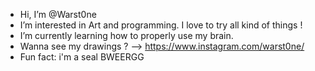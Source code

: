 -  Hi, I’m @Warst0ne
-  I’m interested in Art and programming. I love to try all kind of things !
-  I’m currently learning how to properly use my brain.
-  Wanna see my drawings ? --> https://www.instagram.com/warst0ne/
-  Fun fact: i'm a seal BWEERGG

<!---
Warst0ne/Warst0ne is a ✨ special ✨ repository because its `README.md` (this file) appears on your GitHub profile.
You can click the Preview link to take a look at your changes.
--->
